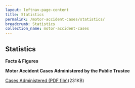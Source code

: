 ```yaml
---
layout: leftnav-page-content
title: Statistics
permalink: /motor-accident-cases/statistics/
breadcrumb: Statistics
collection_name: motor-accident-cases
---
```

 
Statistics
---
**Facts & Figures**
 
**Motor Accident Cases Administered by the Public Trustee**

[Cases Administered (PDF file)](/files/MACCasesAdministeredAug20.pdf)(231KB)



